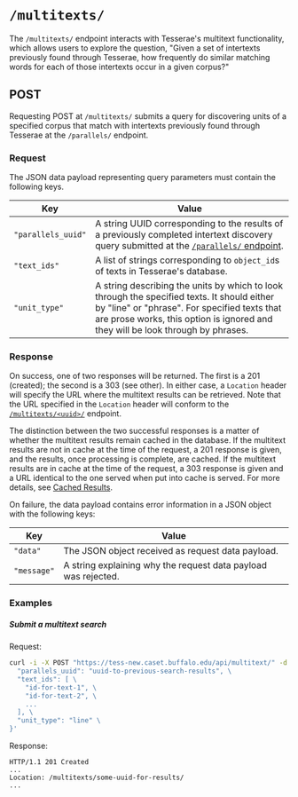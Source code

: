 # `/multitexts/`

The `/multitexts/` endpoint interacts with Tesserae's multitext functionality, which allows users to explore the question, "Given a set of intertexts previously found through Tesserae, how frequently do similar matching words for each of those intertexts occur in a given corpus?"

## POST

Requesting POST at `/multitexts/` submits a query for discovering units of a specified corpus that match with intertexts previously found through Tesserae at the `/parallels/` endpoint.

### Request

The JSON data payload representing query parameters must contain the following keys.

|Key|Value|
|---|---|
|`"parallels_uuid"`|A string UUID corresponding to the results of a previously completed intertext discovery query submitted at the [`/parallels/` endpoint](parallels.md).|
|`"text_ids"`|A list of strings corresponding to `object_id`s of texts in Tesserae's database.|
|`"unit_type"`|A string describing the units by which to look through the specified texts.  It should either by "line" or "phrase".  For specified texts that are prose works, this option is ignored and they will be look through by phrases.|

### Response

On success, one of two responses will be returned.  The first is a 201 (created); the second is a 303 (see other).  In either case, a `Location` header will specify the URL where the multitext results can be retrieved.  Note that the URL specified in the `Location` header will conform to the [`/multitexts/<uuid>/`](multitexts-uuid.md) endpoint.

The distinction between the two successful responses is a matter of whether the multitext results remain cached in the database.  If the multitext results are not in cache at the time of the request, a 201 response is given, and the results, once processing is complete, are cached.  If the multitext results are in cache at the time of the request, a 303 response is given and a URL identical to the one served when put into cache is served.  For more details, see [Cached Results](../details/cached-results.md).

On failure, the data payload contains error information in a JSON object with the following keys:

|Key|Value|
|---|---|
|`"data"`|The JSON object received as request data payload.|
|`"message"`|A string explaining why the request data payload was rejected.|

### Examples

##### Submit a multitext search

Request:

```bash
curl -i -X POST "https://tess-new.caset.buffalo.edu/api/multitext/" -d '{ \
  "parallels_uuid": "uuid-to-previous-search-results", \
  "text_ids": [ \
    "id-for-text-1", \
    "id-for-text-2", \
    ...
  ], \
  "unit_type": "line" \
}'
```

Response:

```http
HTTP/1.1 201 Created
...
Location: /multitexts/some-uuid-for-results/
...
```
